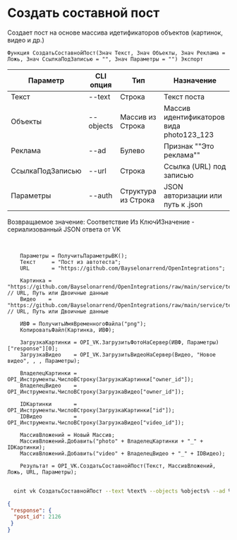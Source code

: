 ﻿---
sidebar_position: 2
---

# Создать составной пост
 Создает пост на основе массива идетификаторов объектов (картинок, видео и др.)



`Функция СоздатьСоставнойПост(Знач Текст, Знач Объекты, Знач Реклама = Ложь, Знач СсылкаПодЗаписью = "", Знач Параметры = "") Экспорт`

  | Параметр | CLI опция | Тип | Назначение |
  |-|-|-|-|
  | Текст | --text | Строка | Текст поста |
  | Объекты | --objects | Массив из Строка | Массив идентификаторов вида photo123_123 |
  | Реклама | --ad | Булево | Признак ""Это реклама"" |
  | СсылкаПодЗаписью | --url | Строка | Ссылка (URL) под записью |
  | Параметры | --auth | Структура из Строка | JSON авторизации или путь к .json |

  
  Возвращаемое значение:   Соответствие Из КлючИЗначение - сериализованный JSON ответа от VK

<br/>




```bsl title="Пример кода"
    Параметры = ПолучитьПараметрыВК();
    Текст     = "Пост из автотеста";
    URL       = "https://github.com/Bayselonarrend/OpenIntegrations";

    Картинка = "https://github.com/Bayselonarrend/OpenIntegrations/raw/main/service/test_data/picture.jpg"; // URL, Путь или Двоичные данные
    Видео    = "https://github.com/Bayselonarrend/OpenIntegrations/raw/main/service/test_data/video.mp4";   // URL, Путь или Двоичные данные

    ИВФ = ПолучитьИмяВременногоФайла("png");
    КопироватьФайл(Картинка, ИВФ);

    ЗагрузкаКартинки = OPI_VK.ЗагрузитьФотоНаСервер(ИВФ, Параметры)["response"][0];
    ЗагрузкаВидео    = OPI_VK.ЗагрузитьВидеоНаСервер(Видео, "Новое видео", , , Параметры);

    ВладелецКартинки = OPI_Инструменты.ЧислоВСтроку(ЗагрузкаКартинки["owner_id"]);
    ВладелецВидео    = OPI_Инструменты.ЧислоВСтроку(ЗагрузкаВидео["owner_id"]);

    IDКартинки       = OPI_Инструменты.ЧислоВСтроку(ЗагрузкаКартинки["id"]);
    IDВидео          = OPI_Инструменты.ЧислоВСтроку(ЗагрузкаВидео["video_id"]);

    МассивВложений = Новый Массив;
    МассивВложений.Добавить("photo" + ВладелецКартинки + "_" + IDКартинки);
    МассивВложений.Добавить("video" + ВладелецВидео + "_" + IDВидео);

    Результат = OPI_VK.СоздатьСоставнойПост(Текст, МассивВложений, Ложь, URL, Параметры);
```



```sh title="Пример команды CLI"
    
  oint vk СоздатьСоставнойПост --text %text% --objects %objects% --ad %ad% --url %url% --auth %auth%

```

```json title="Результат"
{
 "response": {
  "post_id": 2126
 }
}
```
